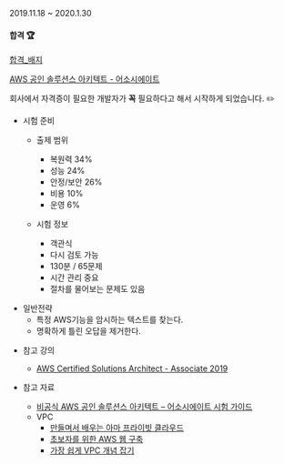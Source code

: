 2019.11.18 ~ 2020.1.30

#### 합격 :trophy:
[합격_배지](https://www.certmetrics.com/amazon/public/badge.aspx?i=1&t=c&d=2020-01-30&ci=AWS01256925)

[AWS 공인 솔루션스 아키텍트 - 어소시에이트](https://aws.amazon.com/ko/certification/certified-solutions-architect-associate/)

회사에서 자격증이 필요한 개발자가 **꼭** 필요하다고 해서 시작하게 되었습니다. :pencil2:

* 시험 준비
    - 출제 범위
        - 복원력 34%
        - 성능 24%
        - 안정/보안 26%
        - 비용 10%
        - 운영 6%
    
    - 시험 정보
        - 객관식
        - 다시 검토 가능
        - 130분 / 65문제
        - 시간 관리 중요
        - 절차를 물어보는 문제도 있음

- 일반전략
    - 특정 AWS기능을 암시하는 텍스트를 찾는다.
    - 명확하게 틀린 오답을 제거한다.
    
* 참고 강의 
    * [AWS Certified Solutions Architect - Associate 2019](https://www.udemy.com/course/aws-certified-solutions-architect-associate/)

* 참고 자료
    * [비공식 AWS 공인 솔루션스 아키텍트 – 어소시에이트 시험 가이드](https://github.com/serithemage/AWSCertifiedSolutionsArchitectUnofficialStudyGuide)
    * VPC
        * [만들며서 배우는 아마 프라이빗 클라우드](https://www.44bits.io/ko/post/understanding_aws_vpc)
        * [초보자를 위한 AWS 웹 구축](https://tech.cloud.nongshim.co.kr/2018/10/16/4-%EB%84%A4%ED%8A%B8%EC%9B%8C%ED%81%AC-%EA%B5%AC%EC%84%B1%ED%95%98%EA%B8%B0vpc-subnet-route-table-internet-gateway/)
        * [가장 쉽게 VPC 개념 잡기](https://medium.com/harrythegreat/aws-%EA%B0%80%EC%9E%A5%EC%89%BD%EA%B2%8C-vpc-%EA%B0%9C%EB%85%90%EC%9E%A1%EA%B8%B0-71eef95a7098)

